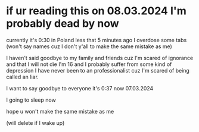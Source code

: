 # if ur reading this on 08.03.2024 I'm probably dead by now 

currently it's 0:30 in Poland 
less that 5 minutes ago I overdose some tabs (won't say names cuz I don't y'all to make the same mistake as me)

I haven't said goodbye to my family and friends cuz I'm scared of ignorance and that I will not die I'm 16 and I probably suffer from some kind of depression I have never been to an professionalist cuz I'm scared of being called an liar.

I want to say goodbye to everyone it's 0:37 now 07.03.2024

I going to sleep now 

hope u won't make the same mistake as me 




(will delete if I wake up)